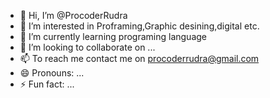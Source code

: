 - 👋 Hi, I’m @ProcoderRudra
- 👀 I’m interested in Proframing,Graphic desining,digital etc.
- 🌱 I’m currently learning programing language
- 💞️ I’m looking to collaborate on ...
- 📫 To reach me contact me on procoderrudra@gmail.com
- 😄 Pronouns: ...
- ⚡ Fun fact: ...

<!---
ProcoderRudra/ProcoderRudra is a ✨ special ✨ repository because its `README.md` (this file) appears on your GitHub profile.
You can click the Preview link to take a look at your changes.
--->
